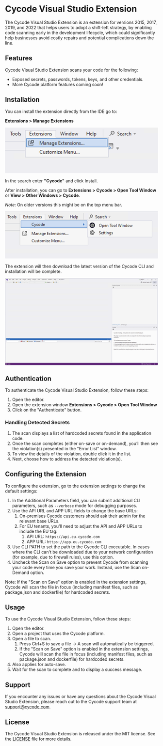 # Cycode Visual Studio Extension

The Cycode Visual Studio Extension is an extension for versions 2015, 2017, 2019, and 2022 that helps users to adopt a shift-left strategy, by enabling code scanning early in the development lifecycle, which could significantly help businesses avoid costly repairs and potential complications down the line.

## Features

Cycode Visual Studio Extension scans your code for the following:

* Exposed secrets, passwords, tokens, keys, and other credentials.
* More Cycode platform features coming soon!

## Installation

You can install the extension directly from the IDE go to:

**Extensions > Manage Extensions**

![Manage Extensions](https://raw.githubusercontent.com/cycodehq/visual-studio-extension/main/.github/images/manage_extensions.png)

In the search enter **"Cycode"** and click Install.

After installation, you can go to  **Extensions > Cycode > Open Tool Window** or **View > Other Windows > Cycode**.

_Note_: On older versions this might be on the top menu bar.

![Open Tool Window](https://raw.githubusercontent.com/cycodehq/visual-studio-extension/main/.github/images/open_tool_window.png)

The extension will then download the latest version of the Cycode CLI and installation will be complete.

![Extension Loading](https://raw.githubusercontent.com/cycodehq/visual-studio-extension/main/.github/images/extension_loading.png)

## Authentication

To authenticate the Cycode Visual Studio Extension, follow these steps:

1. Open the editor.
2. Open the extension window **Extensions > Cycode > Open Tool Window**
3. Click on the "Authenticate" button.

### Handling Detected Secrets

1. The scan displays a list of hardcoded secrets found in the application code.
2. Once the scan completes (either on-save or on-demand), you’ll then see the violation(s) presented in the "Error List" window.
3. To view the details of the violation, double click it in the list.
4. Next, choose how to address the detected violation(s).

## Configuring the Extension

To configure the extension, go to the extension settings to change the default settings:

1. In the Additional Parameters field, you can submit additional CLI parameters, such as `--verbose` mode for debugging purposes.
2. Use the API URL and APP URL fields to change the base URLs:
    1. On-premises Cycode customers should ask their admin for the relevant base URLs.
    2. For EU tenants, you'll need to adjust the API and APP URLs to include the EU tag:
        1. API URL: `https://api.eu.cycode.com`
        2. APP URL: `https://app.eu.cycode.com`
3. Use CLI PATH to set the path to the Cycode CLI executable. In cases where the CLI can't be downloaded due to your network configuration (for example, due to firewall rules), use this option.
4. Uncheck the Scan on Save option to prevent Cycode from scanning your code every time you save your work. Instead, use the Scan on-Demand option.

Note: If the "Scan on Save" option is enabled in the extension settings, Cycode will scan the file in focus (including manifest files, such as package.json and dockerfile) for hardcoded secrets.

## Usage

To use the Cycode Visual Studio Extension, follow these steps:

1. Open the editor.
2. Open a project that uses the Cycode platform.
3. Open a file to scan.
    1. Press Ctrl+S to save a file → A scan will automatically be triggered.
    2. If the "Scan on Save" option is enabled in the extension settings, Cycode will scan the file in focus (including manifest files, such as package.json and dockerfile) for hardcoded secrets.
4. Also applies for auto-save.
5. Wait for the scan to complete and to display a success message.

## Support

If you encounter any issues or have any questions about the Cycode Visual Studio Extension, please reach out to the Cycode support team at support@cycode.com.

## License

The Cycode Visual Studio Extension is released under the MIT license. See the [LICENSE](https://github.com/cycodehq/visual-studio-extension/blob/main/LICENSE) file for more details.
